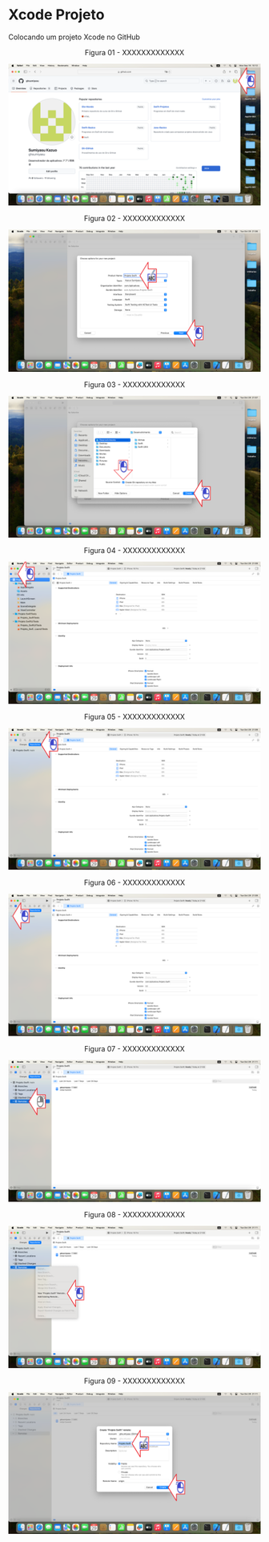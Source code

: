 # Xcode Projeto
Colocando um projeto Xcode no GitHub

<div align="center">
Figura 01 - XXXXXXXXXXXXX
</div>

![](Imagens/macOS-GitHub-Token-Img01.png)

<div align="center">
Figura 02 - XXXXXXXXXXXXX
</div>

![](Imagens/macOS-Xcode-Projeto-Img02.png)

<div align="center">
Figura 03 - XXXXXXXXXXXXX
</div>

![](Imagens/macOS-Xcode-Projeto-Img03.png)

<div align="center">
Figura 04 - XXXXXXXXXXXXX
</div>

![](Imagens/macOS-Xcode-Projeto-Img04.png)


<div align="center">
Figura 05 - XXXXXXXXXXXXX
</div>

![](Imagens/macOS-Xcode-Projeto-Img05.png)

<div align="center">
Figura 06 - XXXXXXXXXXXXX
</div>

![](Imagens/macOS-Xcode-Projeto-Img06.png)

<div align="center">
Figura 07 - XXXXXXXXXXXXX
</div>

![](Imagens/macOS-Xcode-Projeto-Img07.png)

<div align="center">
Figura 08 - XXXXXXXXXXXXX
</div>

![](Imagens/macOS-Xcode-Projeto-Img08.png)

<div align="center">
Figura 09 - XXXXXXXXXXXXX
</div>

![](Imagens/macOS-Xcode-Projeto-Img09.png)